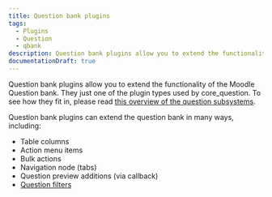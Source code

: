 ```yaml
---
title: Question bank plugins
tags:
  - Plugins
  - Question
  - qbank
description: Question bank plugins allow you to extend the functionality of the Moodle Question bank.
documentationDraft: true
---
```


<Since
  version="4.0"
  issueNumber="MDL-70329"
/>

Question bank plugins allow you to extend the functionality of the Moodle Question bank. They just one of the plugin types used by core_question. To see how they fit in, please read [this overview of the question subsystems](../subsystems/question/).

Question bank plugins can extend the question bank in many ways, including:

- Table columns
- Action menu items
- Bulk actions
- Navigation node (tabs)
- Question preview additions (via callback)
- [Question filters](./filters.md)
